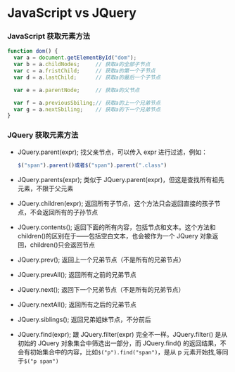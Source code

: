 # JavaScript vs JQuery

### JavaScript 获取元素方法

````javascript
function dom() {
  var a = document.getElementById("dom");
  var b = a.childNodes;     // 获取a的全部子节点
  var c = a.fristChild;     // 获取a的第一个子节点
  var d = a.lastChild;      // 获取a的最后一个子节点

  var e = a.parentNode;     // 获取a的父节点

  var f = a.previousSbiling;// 获取a的上一个兄弟节点
  var g = a.nextSbiling;    // 获取a的下一个兄弟节点
}
````

### JQuery 获取元素方法

* JQuery.parent(expr);
  找父亲节点，可以传入 expr 进行过滤，例如：

  ````javascript
  $("span").parent()或者$("span").parent(".class")
  ````

* JQuery.parents(expr);
  类似于 JQuery.parent(expr)，但这是查找所有祖先元素，不限于父元素
* JQuery.children(expr);
  返回所有子节点，这个方法只会返回直接的孩子节点，不会返回所有的子孙节点
* JQuery.contents();
  返回下面的所有内容，包括节点和文本。这个方法和children()的区别在于——包括空白文本，也会被作为一个 JQuery 对象返回，children()只会返回节点
* JQuery.prev();
  返回上一个兄弟节点（不是所有的兄弟节点）
* JQuery.prevAll();
  返回所有之前的兄弟节点
* JQuery.next();
  返回下一个兄弟节点（不是所有的兄弟节点）
* JQuery.nextAll();
  返回所有之后的兄弟节点
* JQuery.siblings();
  返回兄弟姐妹节点，不分前后
* JQuery.find(expr);
  跟 JQuery.filter(expr) 完全不一样。JQuery.filter() 是从初始的 JQuery 对象集合中筛选出一部分，而 JQuery.find() 的返回结果，不会有初始集合中的内容，比如`$("p").find("span")`，是从 p 元素开始找,等同于`$("p span")`